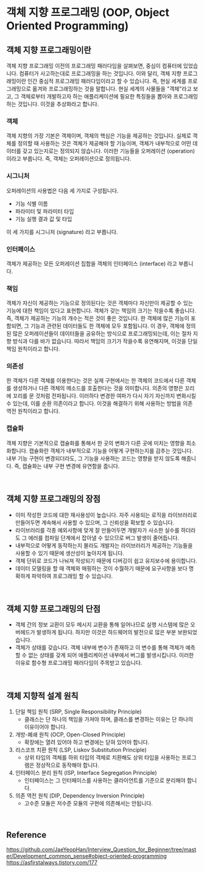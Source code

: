 # 객체 지향 프로그래밍 (OOP, Object Oriented Programming)

## 객체 지향 프로그래밍이란

객체 지향 프로그래밍 이전의 프로그래밍 패러다임을 살펴보면, 중심이 컴퓨터에 있었습니다. 컴퓨터가 사고하는대로 프로그래밍을 하는 것입니다. 이와 달리, 객체 지향 프로그래밍이란 인간 중심적 프로그래밍 패러다임이라고 할 수 있습니다. 즉, 현실 세계를 프로그래밍으로 옮겨와 프로그래밍하는 것을 말합니다. 현실 세계의 사물들을 "객체"라고 보고, 그 객체로부터 개발하고자 하는 애플리케이션에 필요한 특징들을 뽑아와 프로그래밍하는 것입니다. 이것을 추상화라고 합니다.

### 객체

객체 지향의 가장 기본은 객체이며, 객체의 핵심은 기능을 제공하는 것입니다. 실제로 객체를 정의할 때 사용하는 것은 객체가 제공해야 할 기능이며, 객체가 내부적으로 어떤 데이터를 갖고 있는지로는 정의되지 않습니다. 이러한 기능들을 오퍼레이션 (operation) 이라고 부릅니다. 즉, 객체는 오퍼레이션으로 정의됩니다.

### 시그니처

오퍼레이션의 사용법은 다음 세 가지로 구성됩니다.

-   기능 식별 이름
-   파라미터 및 파라미터 타입
-   기능 실행 결과 값 및 타입

이 세 가지를 시그니처 (signature) 라고 부릅니다.

### 인터페이스

객체가 제공하는 모든 오퍼레이션 집합을 객체의 인터페이스 (interface) 라고 부릅니다.

### 책임

객체가 자신이 제공하는 기능으로 정의된다는 것은 객체마다 자신만이 제공할 수 있는 기능에 대한 책임이 있다고 표현합니다. 객체가 갖는 책임의 크기는 작을수록 좋습니다. 즉, 객체가 제공하는 기능의 개수는 적은 것이 좋은 것입니다. 한 객체에 많은 기능이 포함되면, 그 기능과 관련된 데이터들도 한 객체에 모두 포함됩니다. 이 경우, 객체에 정의된 많은 오퍼레이션들이 데이터들을 공유하는 방식으로 프로그래밍되는데, 이는 절차 지향 방식과 다를 바가 없습니다. 따라서 책임의 크기가 작을수록 유연해지며, 이것을 단일 책임 원칙이라고 합니다.

### 의존성

한 객체가 다른 객체를 이용한다는 것은 실제 구현에서는 한 객체의 코드에서 다른 객체를 생성하거나 다른 객체의 메소드를 호출한다는 것을 의미합니다. 의존의 영향은 꼬리에 꼬리를 문 것처럼 전파됩니다. 이러하다 변경한 여파가 다시 자기 자신까지 변화시킬 수 있는데, 이를 순환 의존이라고 합니다. 이것을 해결하기 위해 사용하는 방법을 의존 역전 원칙이라고 합니다.

### 캡슐화

객체 지향은 기본적으로 캡슐화를 통해서 한 곳의 변화가 다른 곳에 미치는 영향을 최소화합니다. 캡슐화란 객체가 내부적으로 기능을 어떻게 구현하는지를 감추는 것입니다. 내부 기능 구현이 변경되더라도, 그 기능을 사용하는 코드는 영향을 받지 않도록 해줍니다. 즉, 캡슐화는 내부 구현 변경에 유연함을 줍니다.

<br>

## 객체 지향 프로그래밍의 장점

-   이미 작성한 코드에 대한 재사용성이 높습니다. 자주 사용되는 로직을 라이브러리로 만들어두면 계속해서 사용할 수 있으며, 그 신뢰성을 확보할 수 있습니다.
-   라이브러리를 각종 예외사항에 맞게 잘 만들어두면 개발자가 사소한 실수를 하더라도 그 에러를 컴파일 단계에서 잡아낼 수 있으므로 버그 발생이 줄어듭니다.
-   내부적으로 어떻게 동작하는지 몰라도 개발자는 라이브러리가 제공하는 기능들을 사용할 수 있기 때문에 생산성이 높아지게 됩니다.
-   객체 단위로 코드가 나눠져 작성되기 때문에 디버깅이 쉽고 유지보수에 용이합니다.
-   데이터 모델링을 할 때 객체와 매핑하는 것이 수월하기 때문에 요구사항을 보다 명확하게 파악하여 프로그래밍 할 수 있습니다.

<br>

## 객체 지향 프로그래밍의 단점

-   객체 간의 정보 교환이 모두 메시지 교환을 통해 일어나므로 실행 시스템에 많은 오버헤드가 발생하게 됩니다. 하지만 이것은 하드웨어의 발전으로 많은 부분 보완되었습니다.
-   객체가 상태를 갖습니다. 객체 내부에 변수가 존재하고 이 변수를 통해 객체가 예측할 수 없는 상태를 갖게 되어 애플리케이션 내부에서 버그를 발생시킵니다. 이러한 이유로 함수형 프로그래밍 패러다임이 주목받고 있습니다.

<br>

## 객체 지향적 설계 원칙

1. 단일 책임 원칙 (SRP, Single Responsibility Principle)
    - 클래스는 단 하나의 책임을 가져야 하며, 클래스를 변경하는 이유는 단 하나의 이유이어야 합니다.
2. 개방-폐쇄 원칙 (OCP, Open-Closed Principle)
    - 확장에는 열려 있어야 하고 변경에는 닫혀 있어야 합니다.
3. 리스코프 치환 원칙 (LSP, Liskov Substitution Principle)
    - 상위 타입의 객체를 하위 타입의 객체로 치환해도 상위 타입을 사용하는 프로그램은 정상적으로 동작해야 합니다.
4. 인터페이스 분리 원칙 (ISP, Interface Segregation Principle)
    - 인터페이스는 그 인터페이스를 사용하는 클라이언트를 기준으로 분리해야 합니다.
5. 의존 역전 원칙 (DIP, Dependency Inversion Principle)
    - 고수준 모듈은 저수준 모듈의 구현에 의존해서는 안됩니다.

<br>

## Reference

https://github.com/JaeYeopHan/Interview_Question_for_Beginner/tree/master/Development_common_sense#object-oriented-programming
https://asfirstalways.tistory.com/177
